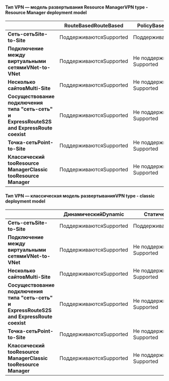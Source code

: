 #### <a name="vpn-type---resource-manager-deployment-model"></a><span data-ttu-id="83820-101">Тип VPN — модель развертывания Resource Manager</span><span class="sxs-lookup"><span data-stu-id="83820-101">VPN type - Resource Manager deployment model</span></span>
|  | <span data-ttu-id="83820-102">**RouteBased**</span><span class="sxs-lookup"><span data-stu-id="83820-102">**RouteBased**</span></span> | <span data-ttu-id="83820-103">**PolicyBased**</span><span class="sxs-lookup"><span data-stu-id="83820-103">**PolicyBased**</span></span> |
| --- | --- | --- |
| <span data-ttu-id="83820-104">**Сеть-сеть**</span><span class="sxs-lookup"><span data-stu-id="83820-104">**Site-to-Site**</span></span> |<span data-ttu-id="83820-105">Поддерживаются</span><span class="sxs-lookup"><span data-stu-id="83820-105">Supported</span></span> |<span data-ttu-id="83820-106">Поддерживаются</span><span class="sxs-lookup"><span data-stu-id="83820-106">Supported</span></span> |
| <span data-ttu-id="83820-107">**Подключение между виртуальными сетями**</span><span class="sxs-lookup"><span data-stu-id="83820-107">**VNet-to-VNet**</span></span> |<span data-ttu-id="83820-108">Поддерживаются</span><span class="sxs-lookup"><span data-stu-id="83820-108">Supported</span></span> |<span data-ttu-id="83820-109">Не поддерживается</span><span class="sxs-lookup"><span data-stu-id="83820-109">Not Supported</span></span> |
| <span data-ttu-id="83820-110">**Несколько сайтов**</span><span class="sxs-lookup"><span data-stu-id="83820-110">**Multi-Site**</span></span> |<span data-ttu-id="83820-111">Поддерживаются</span><span class="sxs-lookup"><span data-stu-id="83820-111">Supported</span></span> |<span data-ttu-id="83820-112">Не поддерживается</span><span class="sxs-lookup"><span data-stu-id="83820-112">Not Supported</span></span> |
| <span data-ttu-id="83820-113">**Сосуществование подключения типа "сеть-сеть" и ExpressRoute**</span><span class="sxs-lookup"><span data-stu-id="83820-113">**S2S and ExpressRoute coexist**</span></span> |<span data-ttu-id="83820-114">Поддерживаются</span><span class="sxs-lookup"><span data-stu-id="83820-114">Supported</span></span> |<span data-ttu-id="83820-115">Не поддерживается</span><span class="sxs-lookup"><span data-stu-id="83820-115">Not Supported</span></span> |
| <span data-ttu-id="83820-116">**Точка-сеть**</span><span class="sxs-lookup"><span data-stu-id="83820-116">**Point-to-Site**</span></span> |<span data-ttu-id="83820-117">Поддерживаются</span><span class="sxs-lookup"><span data-stu-id="83820-117">Supported</span></span> |<span data-ttu-id="83820-118">Не поддерживается</span><span class="sxs-lookup"><span data-stu-id="83820-118">Not Supported</span></span> |
| <span data-ttu-id="83820-119">**Классический tooResource Manager**</span><span class="sxs-lookup"><span data-stu-id="83820-119">**Classic tooResource Manager**</span></span> |<span data-ttu-id="83820-120">Поддерживаются</span><span class="sxs-lookup"><span data-stu-id="83820-120">Supported</span></span> |<span data-ttu-id="83820-121">Не поддерживается</span><span class="sxs-lookup"><span data-stu-id="83820-121">Not Supported</span></span> |

#### <a name="vpn-type---classic-deployment-model"></a><span data-ttu-id="83820-122">Тип VPN — классическая модель развертывания</span><span class="sxs-lookup"><span data-stu-id="83820-122">VPN type - classic deployment model</span></span>
|  | <span data-ttu-id="83820-123">**Динамический**</span><span class="sxs-lookup"><span data-stu-id="83820-123">**Dynamic**</span></span> | <span data-ttu-id="83820-124">**Статическое**</span><span class="sxs-lookup"><span data-stu-id="83820-124">**Static**</span></span> |
| --- | --- | --- |
| <span data-ttu-id="83820-125">**Сеть-сеть**</span><span class="sxs-lookup"><span data-stu-id="83820-125">**Site-to-Site**</span></span> |<span data-ttu-id="83820-126">Поддерживаются</span><span class="sxs-lookup"><span data-stu-id="83820-126">Supported</span></span> |<span data-ttu-id="83820-127">Поддерживаются</span><span class="sxs-lookup"><span data-stu-id="83820-127">Supported</span></span> |
| <span data-ttu-id="83820-128">**Подключение между виртуальными сетями**</span><span class="sxs-lookup"><span data-stu-id="83820-128">**VNet-to-VNet**</span></span> |<span data-ttu-id="83820-129">Поддерживаются</span><span class="sxs-lookup"><span data-stu-id="83820-129">Supported</span></span> |<span data-ttu-id="83820-130">Не поддерживается</span><span class="sxs-lookup"><span data-stu-id="83820-130">Not Supported</span></span> |
| <span data-ttu-id="83820-131">**Несколько сайтов**</span><span class="sxs-lookup"><span data-stu-id="83820-131">**Multi-Site**</span></span> |<span data-ttu-id="83820-132">Поддерживаются</span><span class="sxs-lookup"><span data-stu-id="83820-132">Supported</span></span> |<span data-ttu-id="83820-133">Не поддерживается</span><span class="sxs-lookup"><span data-stu-id="83820-133">Not Supported</span></span> |
| <span data-ttu-id="83820-134">**Сосуществование подключения типа "сеть-сеть" и ExpressRoute**</span><span class="sxs-lookup"><span data-stu-id="83820-134">**S2S and ExpressRoute coexist**</span></span> |<span data-ttu-id="83820-135">Поддерживаются</span><span class="sxs-lookup"><span data-stu-id="83820-135">Supported</span></span> |<span data-ttu-id="83820-136">Не поддерживается</span><span class="sxs-lookup"><span data-stu-id="83820-136">Not Supported</span></span> |
| <span data-ttu-id="83820-137">**Точка-сеть**</span><span class="sxs-lookup"><span data-stu-id="83820-137">**Point-to-Site**</span></span> |<span data-ttu-id="83820-138">Поддерживаются</span><span class="sxs-lookup"><span data-stu-id="83820-138">Supported</span></span> |<span data-ttu-id="83820-139">Не поддерживается</span><span class="sxs-lookup"><span data-stu-id="83820-139">Not Supported</span></span> |
| <span data-ttu-id="83820-140">**Классический tooResource Manager**</span><span class="sxs-lookup"><span data-stu-id="83820-140">**Classic tooResource Manager**</span></span> |<span data-ttu-id="83820-141">Поддерживаются</span><span class="sxs-lookup"><span data-stu-id="83820-141">Supported</span></span> |<span data-ttu-id="83820-142">Не поддерживается</span><span class="sxs-lookup"><span data-stu-id="83820-142">Not Supported</span></span> |

